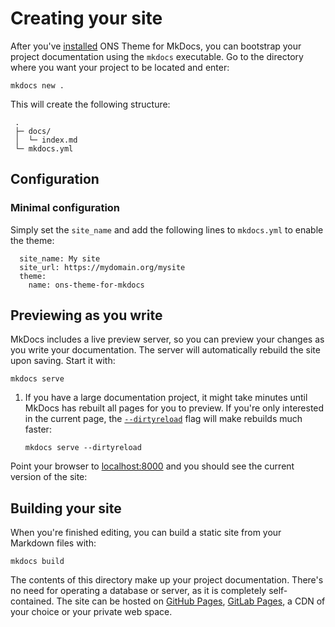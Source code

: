 # Creating your site

After you've [installed] ONS Theme for MkDocs, you can bootstrap your project
documentation using the `mkdocs` executable. Go to the directory where you want
your project to be located and enter:

```
mkdocs new .
```

This will create the following structure:

```
 .
 ├─ docs/
 │  └─ index.md
 └─ mkdocs.yml
```

[installed]: getting-started.md

## Configuration

### Minimal configuration

Simply set the `site_name` and add the following lines to `mkdocs.yml` to enable the theme:

```
  site_name: My site
  site_url: https://mydomain.org/mysite
  theme:
    name: ons-theme-for-mkdocs
```

## Previewing as you write

MkDocs includes a live preview server, so you can preview your changes as you
write your documentation. The server will automatically rebuild the site upon
saving. Start it with:

```
mkdocs serve
```

1.  If you have a large documentation project, it might take minutes until
    MkDocs has rebuilt all pages for you to preview. If you're only interested
    in the current page, the [`--dirtyreload`][--dirtyreload] flag will make
    rebuilds much faster:

    ```
    mkdocs serve --dirtyreload
    ```

Point your browser to [localhost:8000][live preview] and you should see the current version of the site:

[--dirtyreload]: https://www.mkdocs.org/about/release-notes/#support-for-dirty-builds-990
[live preview]: http://localhost:8000

## Building your site

When you're finished editing, you can build a static site from your Markdown
files with:

```
mkdocs build
```

The contents of this directory make up your project documentation. There's no
need for operating a database or server, as it is completely self-contained.
The site can be hosted on [GitHub Pages], [GitLab Pages], a CDN of your choice
or your private web space.

[GitHub Pages]: publishing-your-site.md#github-pages
[GitLab pages]: publishing-your-site.md#gitlab-pages
